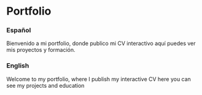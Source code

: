 # Portfolio
<h3>Español</h3> 
<p> Bienvenido a mi portfolio, donde publico mi CV interactivo aquí puedes ver mis proyectos y formación. </p> 
<h3>English</h3> 
<p> Welcome to my portfolio, where I publish my interactive CV here you can see my projects and education </p> 
